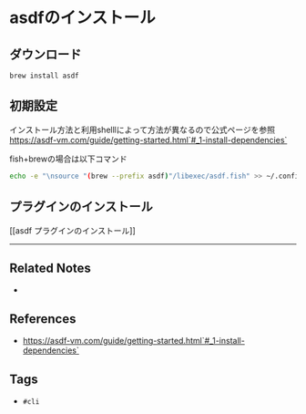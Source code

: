 # asdfのインストール
## ダウンロード
`brew install asdf`

## 初期設定
インストール方法と利用shelllによって方法が異なるので公式ページを参照
https://asdf-vm.com/guide/getting-started.html`#_1-install-dependencies`

fish+brewの場合は以下コマンド
```sh
echo -e "\nsource "(brew --prefix asdf)"/libexec/asdf.fish" >> ~/.config/fish/config.fish
```

## プラグインのインストール
[[asdf プラグインのインストール]]

---
## Related Notes
- 

## References
- https://asdf-vm.com/guide/getting-started.html`#_1-install-dependencies`

## Tags
- `#cli` 